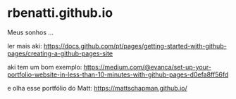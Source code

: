 # rbenatti.github.io
Meus sonhos ...

ler mais aki:
https://docs.github.com/pt/pages/getting-started-with-github-pages/creating-a-github-pages-site

aki tem um bom exemplo:
https://medium.com/@evanca/set-up-your-portfolio-website-in-less-than-10-minutes-with-github-pages-d0efa8ff56fd

e olha esse portfólio do Matt:
https://mattschapman.github.io/
